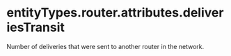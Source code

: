 # entityTypes.router.attributes.deliveriesTransit

Number of deliveries that were sent to another router in the network.

